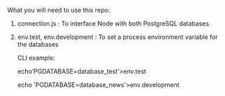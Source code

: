 What you will need to use this repo:

1) connection.js : To interface Node with both PostgreSQL databases

2) env.test,
   env.development
    : To set a process environment variable for the databases
    
   CLI example:
   
   echo'PGDATABASE=database_test'>env.test
   
   echo 'PGDATABASE=database_news'>env.development


